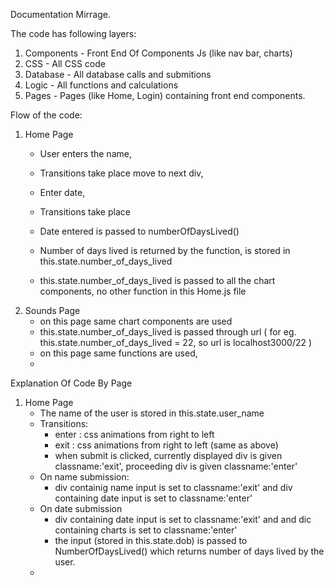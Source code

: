 Documentation Mirrage.

The code has following layers:
1) Components - Front End Of Components Js (like nav bar, charts)
2) CSS - All CSS code
3) Database - All database calls and submitions
4) Logic - All functions and calculations
5) Pages - Pages (like Home, Login) containing front end components.

Flow of the code:
1) Home Page
    - User enters the name,
    - Transitions take place move to next div,
    - Enter date,
    - Transitions take place
    
    - Date entered is passed to numberOfDaysLived()
    - Number of days lived is returned by the function, is stored in this.state.number_of_days_lived
    
    - this.state.number_of_days_lived is passed to all the chart components, no other function in this Home.js file
2) Sounds Page
    - on this page same chart components are used
    - this.state.number_of_days_lived is passed through url ( for eg. this.state.number_of_days_lived = 22, so url is localhost3000/22 )
    - on this page same functions are used, 
    - 

Explanation Of Code By Page
1) Home Page
    - The name of the user is stored in this.state.user_name
    - Transitions:
        - enter : css animations from right to left
        - exit : css animations from right to left (same as above)
        - when submit is clicked, currently displayed div is given classname:'exit', proceeding div is given classname:'enter'
    - On name submission:
        - div containig name input is set to classname:'exit' and div containing date input is set to classname:'enter'
    - On date submission 
        - div containing date input is set to classname:'exit' and and dic containing charts is set to classname:'enter'
        - the input (stored in this.state.dob) is passed to NumberOfDaysLived() which returns number of days lived by the user.
    - 
